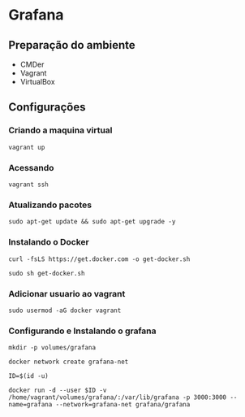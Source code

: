 # Grafana

## Preparação do ambiente

- CMDer
- Vagrant
- VirtualBox

## Configurações

### Criando a maquina virtual

```script
vagrant up
```

### Acessando

```script
vagrant ssh
```
 
### Atualizando pacotes

```script
sudo apt-get update && sudo apt-get upgrade -y
```

### Instalando o Docker

```script
curl -fsLS https://get.docker.com -o get-docker.sh

sudo sh get-docker.sh
```

### Adicionar usuario ao vagrant

```script
sudo usermod -aG docker vagrant
```

### Configurando e Instalando o grafana

```script
mkdir -p volumes/grafana

docker network create grafana-net

ID=$(id -u)

docker run -d --user $ID -v /home/vagrant/volumes/grafana/:/var/lib/grafana -p 3000:3000 --name=grafana --network=grafana-net grafana/grafana
```